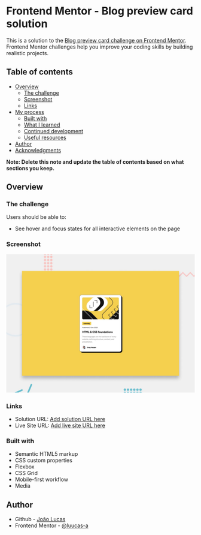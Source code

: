 # Frontend Mentor - Blog preview card solution

This is a solution to the [Blog preview card challenge on Frontend Mentor](https://www.frontendmentor.io/challenges/blog-preview-card-ckPaj01IcS). Frontend Mentor challenges help you improve your coding skills by building realistic projects. 

## Table of contents

- [Overview](#overview)
  - [The challenge](#the-challenge)
  - [Screenshot](#screenshot)
  - [Links](#links)
- [My process](#my-process)
  - [Built with](#built-with)
  - [What I learned](#what-i-learned)
  - [Continued development](#continued-development)
  - [Useful resources](#useful-resources)
- [Author](#author)
- [Acknowledgments](#acknowledgments)

**Note: Delete this note and update the table of contents based on what sections you keep.**

## Overview

### The challenge

Users should be able to:

- See hover and focus states for all interactive elements on the page

### Screenshot

![](./preview.jpg)


### Links

- Solution URL: [Add solution URL here](https://www.frontendmentor.io/solutions/html-css-shadow-box-wJbmVjf-2_)
- Live Site URL: [Add live site URL here](https://luucas-a.github.io/blog-preview-card/)


### Built with

- Semantic HTML5 markup
- CSS custom properties
- Flexbox
- CSS Grid
- Mobile-first workflow
- Media


## Author

- Github - [João Lucas](https://github.com/luucas-a/)
- Frontend Mentor - [@luucas-a](https://www.frontendmentor.io/profile/yourusername)

